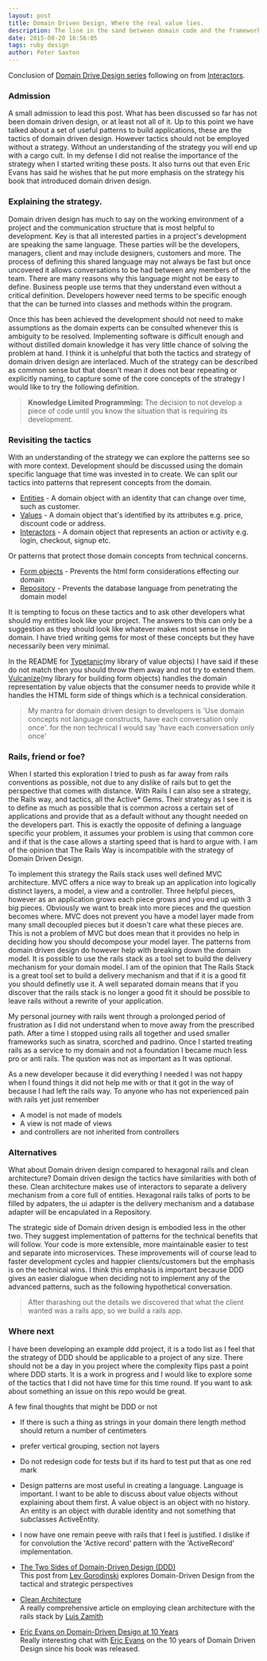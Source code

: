 ```yaml
---
layout: post
title: Domain Driven Design, Where the real value lies.
description: The line in the sand between domain code and the framework
date: 2015-08-20 16:56:05
tags: ruby design
author: Peter Saxton
---
```


Conclusion of [Domain Drive Design series](/2015/07/14/domain-driven-design-introduction.html) following on from [Interactors](/2015/08/16/introducing-interactors-to-represent-getting-stuff-done.html).

### Admission

A small admission to lead this post. What has been discussed so far has not been domain driven design, or at least not all of it.
Up to this point we have talked about a set of useful patterns to build applications, these are the tactics of domain driven design.
However tactics should not be employed without a strategy. Without an understanding of the strategy you will end up with a cargo cult.
In my defense I did not realise the importance of the strategy when I started writing these posts.
It also turns out that even Eric Evans has said he wishes that he put more emphasis on the strategy his book that introduced domain driven design.

### Explaining the strategy.
Domain driven design has much to say on the working environment of a project and the communication structure that is most helpful to development.
Key is that all interested parties in a project's development are speaking the same language.
These parties will be the developers, managers, client and may include designers, customers and more.
The process of defining this shared language may not always be fast but once uncovered it allows conversations to be had between any members of the team.
There are many reasons why this language might not be easy to define.
Business people use terms that they understand even without a critical definition.
Developers however need terms to be specific enough that the can be turned into classes and methods within the program.

Once this has been achieved the development should not need to make assumptions as the domain experts can be consulted whenever this is ambiguity to be resolved.
Implementing software is difficult enough and without distilled domain knowledge it has very little chance of solving the problem at hand.
I think it is unhelpful that both the tactics and strategy of domain driven design are interlaced.
Much of the strategy can be described as common sense but that doesn't mean it does not bear repeating or explicitly naming, to capture some of the core concepts of the strategy I would like to try the following definition.

> **Knowledge Limited Programming:** The decision to not develop a piece of code until you know the situation that is requiring its development.  

### Revisiting the tactics

With an understanding of the strategy we can explore the patterns see so with more context.
Development should be discussed using the domain specific language that time was invested in to create.
We can split our tactics into patterns that represent concepts from the domain.

- [Entities](/2015/08/02/tackling-god-objects-in-ruby.html) - A domain object with an identity that can change over time, such as customer.
- [Values](/2015/07/15/value-objects-in-ruby.html) - A domain object that's identified by its attributes e.g. price, discount code or address.
- [Interactors](/2015/08/16/introducing-interactors-to-represent-getting-stuff-done.html) - A domain object that represents an action or activity e.g. login, checkout, signup etc.

Or patterns that protect those domain concepts from technical concerns.

- [Form objects](/2015/07/23/application-border-control-with-ruby-form-objects.html) - Prevents the html form considerations effecting our domain
- [Repository](/2015/08/09/untangle-your-domain-model-from-the-database.html) - Prevents the database language from penetrating the domain model

It is tempting to focus on these tactics and to ask other developers what should my entities look like your project.
The answers to this can only be a suggestion as they should look like whatever makes most sense in the domain.
I have tried writing gems for most of these concepts but they have necessarily been very minimal.

In the README for [Typetanic](https://github.com/CrowdHailer/typetanic)(my library of value objects) I have said if these do not match then you should throw them away and not try to extend them.  
[Vulcanize](https://github.com/CrowdHailer/vulcanize)(my library for building form objects) handles the domain representation by value objects that the consumer needs to provide while it handles the HTML form side of things which is a technical consideration.

> My mantra for domain driven design to developers is 'Use domain concepts not language constructs, have each conversation only once'. for the non technical I would say 'have each conversation only once'


### Rails, friend or foe?
When I started this exploration I tried to push as far away from rails conventions as possible, not due to any dislike of rails but to get the perspective that comes with distance.
With Rails I can also see a strategy, the Rails way, and tactics, all the Active* Gems.
Their strategy as I see it is to define as much as possible that is common across a certain set of applications and provide that as a default without any thought needed on the developers part.
This is exactly the opposite of defining a language specific your problem, it assumes your problem is using that common core and if that is the case allows a starting speed that is hard to argue with.
I am of the opinion that The Rails Way is incompatible with the strategy of Domain Driven Design.

To implement this strategy the Rails stack uses well defined MVC architecture.
MVC offers a nice way to break up an application into logically distinct layers, a model, a view and a controller.
Three helpful pieces, however as an application grows each piece grows and you end up with 3 big pieces.
Obviously we want to break into more pieces and the question becomes where.
MVC does not prevent you have a model layer made from many small decoupled pieces but it doesn't care what these pieces are.
This is not a problem of MVC but does mean that it provides no help in deciding how you should decompose your model layer.
The patterns from domain driven design do however help with breaking down the domain model.
It is possible to use the rails stack as a tool set to build the delivery mechanism for your domain model.
I am of the opinion that The Rails Stack is a great tool set to build a delivery mechanism and that if it is a good fit you should definetly use it.
A well separated domain means that if you discover that the rails stack is no longer a good fit it should be possible to leave rails without a rewrite of your application.

My personal journey with rails went through a prolonged period of frustration as I did not understand when to move away from the prescribed path.
After a time I stopped using rails all together and used smaller frameworks such as sinatra, scorched and padrino.
Once I started treating rails as a service to my domain and not a foundation I became much less pro or anti rails. The qustion was not as important as It was optional.

As a new developer because it did everything I needed I was not happy when I found things it did not help me with or that it got in the way of because I had left the rails way.
To anyone who has not experienced pain with rails yet just remember
- A model is not made of models
- A view is not made of views
- and controllers are not inherited from controllers

### Alternatives

What about Domain driven design compared to hexagonal rails and clean architecture?
Domain driven design the tactics have similarities with both of these.
Clean architecture makes use of interactors to separate a delivery mechanism from a core full of entities.
Hexagonal rails talks of ports to be filled by adpaters, the ui adapter is the delivery mechanism and a database adapter will be encapulated in a Repository.

The strategic side of Domain driven design is embodied less in the other two.
They suggest implementation of patterns for the technical benefits that will follow.
Your code is more extensible, more maintainable easier to test and separate into microservices.
These improvements will of course lead to faster development cycles and happier clients/customers but the emphasis is on the technical wins.
I think this emphasis is important because DDD gives an easier dialogue when deciding not to implement any of the advanced patterns, such as the following hypothetical conversation.

> After tharashing out the details we discovered that what the client wanted was a rails app, so we build a rails app.

### Where next


I have been developing an example ddd project, it is a todo list as I feel that the strategy of DDD should be applicable to a project of any size. There should not be a day in you project where the complexity flips past a point where DDD starts. It is a work in progress and I would like to explore some of the tactics that I did not have time for this time round. If you want to ask about something an issue on this repo would be great.

A few final thoughts that might be DDD or not

- If there is such a thing as strings in your domain there length method should return a number of centimeters
- prefer vertical grouping, section not layers
- Do not redesign code for tests but if its hard to test put that as one red mark
- Design patterns are most useful in creating a language. Language is important.
  I want to be able to discuss about value objects without explaining about them first. A value object is an object with no history. An entity is an object with durable identity and not something that subclasses ActiveEntity.
- I now have one remain peeve with rails that I feel is justified. I dislike if for convolution the 'Active record' pattern with the 'ActiveRecord' implementation.


- [The Two Sides of Domain-Driven Design (DDD)](http://gorodinski.com/blog/2013/03/11/the-two-sides-of-domain-driven-design/#.VdO9AIJSIUA.twitter)  
  This post from [Lev Gorodinski](https://twitter.com/eulerfx) explores Domain-Driven Design from the tactical and strategic perspectives
- [Clean Architecture](https://subvisual.co/blog/posts/20-clean-architecture)  
  A really comprehensive article on employing clean architecture with the rails stack by [Luis Zamith](https://twitter.com/zamith)
- [Eric Evans on Domain-Driven Design at 10 Years](http://www.se-radio.net/2015/05/se-radio-episode-226-eric-evans-on-domain-driven-design-at-10-years/)  
  Really interesting chat with [Eric Evans]() on the 10 years of Domain Driven Design since his book was released.
